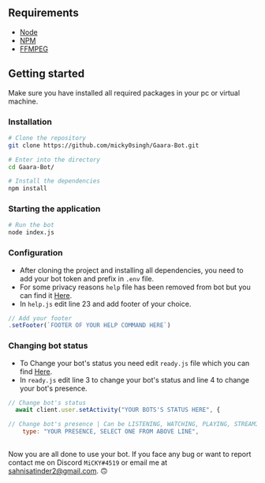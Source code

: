 ## Requirements

- [Node](https://nodejs.org/en/)
- [NPM](https://www.npmjs.com/)
- [FFMPEG](https://www.ffmpeg.org/)

## Getting started

Make sure you have installed all required packages in your pc or virtual machine.

### Installation

```bash
# Clone the repository
git clone https://github.com/micky0singh/Gaara-Bot.git

# Enter into the directory
cd Gaara-Bot/

# Install the dependencies
npm install
```

### Starting the application

```bash
# Run the bot
node index.js
```

### Configuration

- After cloning the project and installing all dependencies, you need to add your bot token and prefix in `.env` file.
- For some privacy reasons `help` file has been removed from bot but you can find it [Here](../Secrets/help.js).
- In `help.js` edit line 23 and add footer of your choice.

```js
// Add your footer
.setFooter(`FOOTER OF YOUR HELP COMMAND HERE`)
```

### Changing bot status

- To Change your bot's status you need edit `ready.js` file which you can find [Here](../events/ready.js).
- In `ready.js` edit line 3 to change your bot's status and line 4 to change your bot's presence.

```js
// Change bot's status
  await client.user.setActivity("YOUR BOTS'S STATUS HERE", {

// Change bot's presence | Can be LISTENING, WATCHING, PLAYING, STREAMING
    type: "YOUR PRESENCE, SELECT ONE FROM ABOVE LINE",
```

##

Now you are all done to use your bot. If you face any bug or want to report contact me on Discord `MiCKY#4519` or email me at sahnisatinder2@gmail.com. 🙃
